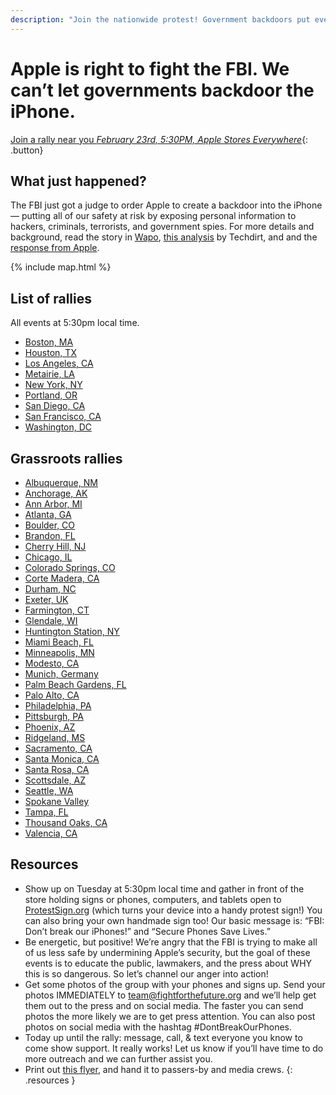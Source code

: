 ```yaml
---
description: "Join the nationwide protest! Government backdoors put everyone at risk."
---
```


# Apple is right to fight the FBI. We can’t let governments backdoor the iPhone.

[Join a rally near you _February 23rd, 5:30PM, Apple Stores Everywhere_](#rallies){: .button}

## What just happened?

The FBI just got a judge to order Apple to create a backdoor into the iPhone — putting all of our safety at risk by exposing personal information to hackers, criminals, terrorists, and government spies. For more details and background, read the story in [Wapo](https://www.washingtonpost.com/world/national-security/us-wants-apple-to-help-unlock-iphone-used-by-san-bernardino-shooter/2016/02/16/69b903ee-d4d9-11e5-9823-02b905009f99_story.html), [this analysis](https://www.techdirt.com/articles/20160216/17393733617/no-judge-did-not-just-order-apple-to-break-encryption-san-bernardino-shooters-iphone-to-create-new-backdoor.shtml) by Techdirt, and and the [response from Apple](http://www.apple.com/customer-letter/).

{% include map.html %}

## List of rallies

All events at 5:30pm local time.

* [Boston, MA](https://actionnetwork.org/events/rally-in-boston-ma-apple-is-right-no-government-backdoor-in-our-iphones)
* [Houston, TX](https://actionnetwork.org/events/rally-in-houston-tx-apple-is-right-no-government-backdoor-in-our-iphones)
* [Los Angeles, CA](https://actionnetwork.org/events/rally-in-los-angeles-ca-apple-is-right-no-government-backdoor-in-our-iphones)
* [Metairie, LA](https://actionnetwork.org/events/rally-in-metairie-la-apple-is-right-no-government-backdoor-in-our-iphones)
* [New York, NY](https://actionnetwork.org/events/rally-in-new-york-ny-apple-is-right-no-government-backdoor-in-our-iphones)
* [Portland, OR](https://actionnetwork.org/events/rally-in-portland-or-apple-is-right-no-government-backdoor-in-our-iphones)
* [San Diego, CA](https://actionnetwork.org/events/rally-in-san-diego-ca-apple-is-right-no-government-backdoor-in-our-iphones)
* [San Francisco, CA](https://actionnetwork.org/events/rally-in-san-francisco-ca-apple-is-right-no-government-backdoor-in-our-iphones)
* [Washington, DC](https://actionnetwork.org/events/rally-in-washington-dc-apple-is-right-no-government-backdoor-in-our-iphones)

## Grassroots rallies

* [Albuquerque, NM](https://actionnetwork.org/events/rally-to-stand-up-against-government-backdoors)
* [Anchorage, AK](https://actionnetwork.org/events/rally-in-anchorage-ak-apple-is-right-no-government-backdoor-in-our-iphones)
* [Ann Arbor, MI](https://actionnetwork.org/events/rally-in-ann-arbot-mi-apple-is-right-no-government-backdoor-in-our-iphones)
* [Atlanta, GA](https://actionnetwork.org/events/rally-in-atlanta-ga-apple-is-right-no-government-backdoor-in-our-iphones)
* [Boulder, CO](https://actionnetwork.org/events/rally-in-boulder-co-apple-is-right-no-government-backdoor-in-our-iphones)
* [Brandon, FL](https://actionnetwork.org/events/rally-in-brandon-fl-apple-is-right-no-government-backdoor-in-our-iphones)
* [Cherry Hill, NJ](https://actionnetwork.org/events/rally-in-cherry-hill-nj-apple-is-right-no-government-backdoor-in-our-iphones)
* [Chicago, IL](https://actionnetwork.org/events/rally-in-chicago-il-apple-is-right-no-government-backdoor-in-our-iphones)
* [Colorado Springs, CO](https://actionnetwork.org/events/rally-against-government-backdoors-in-mobile-phones)
* [Corte Madera, CA](https://actionnetwork.org/events/rally-in-corte-madera-ca-apple-is-right-no-government-backdoor-in-our-iphones)
* [Durham, NC](https://actionnetwork.org/events/rally-in-durham-nc-apple-is-right-no-government-backdoor-in-our-iphones)
* [Exeter, UK](https://actionnetwork.org/events/rally-at-your-apple-store-to-stand-up-against-government-backdoors)
* [Farmington, CT](https://actionnetwork.org/events/rally-in-farmington-ct-apple-is-right-no-government-backdoor-in-our-iphones)
* [Glendale, WI](https://actionnetwork.org/events/dont-break-our-iphones)
* [Huntington Station, NY](https://actionnetwork.org/events/apple-rally-for-encryption)
* [Miami Beach, FL](https://actionnetwork.org/events/rally-in-miami-fl-apple-support-rally)
* [Minneapolis, MN](https://actionnetwork.org/events/rally-in-minneapolis-mn-apple-is-right-no-government-backdoor-in-our-iphones)
* [Modesto, CA](https://actionnetwork.org/events/rally-in-modesto-ca-apple-is-right-no-government-backdoor-in-our-iphones)
* [Munich, Germany](https://actionnetwork.org/events/we-support-apple-in-munich-against-fbi)
* [Palm Beach Gardens, FL](https://actionnetwork.org/events/rally-in-palm-beach-fl-apple-is-right-no-government-backdoor-in-our-iphones)
* [Palo Alto, CA](https://actionnetwork.org/events/rally-in-palo-alto-ca-apple-is-right-no-government-backdoor-in-our-iphones)
* [Philadelphia, PA](https://actionnetwork.org/events/rally-in-philadelphia-pa-apple-is-right-no-government-backdoor-in-our-iphones)
* [Pittsburgh, PA](https://actionnetwork.org/events/rally-in-pittsburgh-pa-apple-is-right-no-government-backdoor-in-our-iphones)
* [Phoenix, AZ](https://actionnetwork.org/events/rally-in-phoenix-az-apple-is-right-no-government-backdoor-in-our-iphones)
* [Ridgeland, MS](https://actionnetwork.org/events/rally-in-ridgeland-ms-apple-is-right-no-government-backdoor-in-our-iphones)
* [Sacramento, CA](https://actionnetwork.org/events/rally-in-sacramento-ca-apple-is-right-no-government-backdoor-in-our-iphones)
* [Santa Monica, CA](https://actionnetwork.org/events/rally-in-santa-monica-ca-apple-is-right-no-government-backdoor-in-our-iphones)
* [Santa Rosa, CA](https://actionnetwork.org/events/dont-break-our-phones)
* [Scottsdale, AZ](https://actionnetwork.org/events/rally-in-phoenix-az-apple-is-right-no-government-backdoor-in-our-iphones)
* [Seattle, WA](https://actionnetwork.org/events/rally-in-seattle-wa-apple-is-right-no-government-backdoor-in-our-iphones)
* [Spokane Valley](https://actionnetwork.org/events/aapl-no-backdoors-pl0x-ps-gg)
* [Tampa, FL](https://actionnetwork.org/events/rally-in-tampa-fl-apple-is-right-no-government-backdoor-in-our-iphones)
* [Thousand Oaks, CA](https://actionnetwork.org/events/dont-break-our-phones-3)
* [Valencia, CA](https://actionnetwork.org/events/rally-in-santa-clara-ca-apple-is-right-no-government-backdoor-in-our-iphones)

## Resources

- Show up on Tuesday at 5:30pm local time and gather in front of the store holding signs or phones, computers, and tablets open to [ProtestSign.org](https://protestsign.org/) (which turns your device into a handy protest sign!) You can also bring your own handmade sign too! Our basic message is: “FBI: Don’t break our iPhones!” and “Secure Phones Save Lives.”
- Be energetic, but positive! We’re angry that the FBI is trying to make all of us less safe by undermining Apple’s security, but the goal of these events is to educate the public, lawmakers, and the press about WHY this is so dangerous. So let’s channel our anger into action!
- Get some photos of the group with your phones and signs up. Send your photos IMMEDIATELY to <team@fightforthefuture.org> and we’ll help get them out to the press and on social media. The faster you can send photos the more likely we are to get press attention. You can also post photos on social media with the hashtag #DontBreakOurPhones.
- Today up until the rally: message, call, & text everyone you know to come show support. It really works! Let us know if you’ll have time to do more outreach and we can further assist you.
- Print out [this flyer](https://www.dontbreakourphones.org/images/flyer.with.links.pdf), and hand it to passers-by and media crews.
{: .resources }
